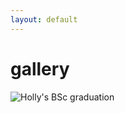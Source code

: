 ```yaml
---
layout: default
---
```


# gallery

![Holly's BSc graduation](https://cdn.some.pics/holly/670d2806c2332.jpg)